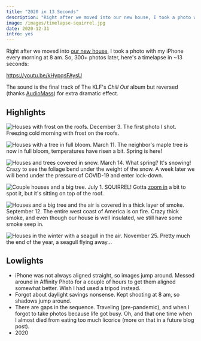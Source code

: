 ```yaml
---
title: "2020 in 13 Seconds"
description: "Right after we moved into our new house, I took a photo with my iPhone every morning at 8 am. So, 300+ photos later, here’s a timelapse in ~13 seconds."
image: /images/timelapse-squirrel.jpg
date: 2020-12-31
intro: yes
---
```


Right after we moved into [our new house](https://www.instagram.com/p/B4DR4uCFLMR/), I took a photo with my iPhone every morning at 8 am. So, 300+ photos later, here's a timelapse in ~13 seconds:

https://youtu.be/kHypqsFAysU

The sound is the final track of The KLF's _Chill Out_ album but reversed (thanks [AudioMass](https://audiomass.co/)) for extra dramatic effect. 

## Highlights

![Houses with frost on the roofs.](/images/timelapse-first.jpg)
December 3. The first photo I shot. Freezing cold morning with frost on the roofs. 

![Houses with a tree in full bloom.](/images/timelapse-bloom.jpg)
March 11. The neighbor's maple tree is now in full bloom, temperatures have risen a bit. Spring is here!

![Houses and trees covered in snow.](/images/timelapse-snow.jpg)
March 14. What spring? It's snowing! Crazy to see the foliage bend under the weight of the snow. A week later we will bend under the pressure of COVID-19 and enter lock-down. 

![Couple houses and a big tree.](/images/timelapse-squirrel.jpg)
July 1. SQUIRREL! Gotta [zoom in](/images/timelapse-squirrel-zoom.jpg) a bit to spot it, but it's sitting on top of the roof. 

![Houses and a big tree and the air is covered in a thick layer of smoke.](/images/timelapse-smoke.jpg)
September 12. The entire west coast of America is on fire. Crazy thick smoke, and even though our house is well insulated, we still have some smoke seep in. 

![Houses in the winter with a seagull in the air.](/images/timelapse-bird.jpg)
November 25. Pretty much the end of the year, a seagull flying away... 

## Lowlights

* iPhone was not always aligned straight, so images jump around. Messed around in Affinity Photo for a couple of hours to get them aligned somewhat better. Wish I had used a tripod instead.
* Forgot about daylight savings nonsense. Kept shooting at 8 am, so shadows jump around.
* There are gaps in the sequence. Traveling (pre-pandemic), and when I forgot to take photos because life got busy. Oh, and that one time when I almost died from eating too much licorice (more on that in a future blog post).
* 2020